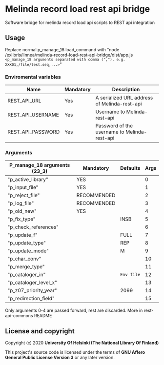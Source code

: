 # Melinda record load rest api bridge

Software bridge for melinda record load api scripts to REST api integration

## Usage
Replace normal p_manage_18 load_command with "node /exlibris/linnea/melinda-record-load-rest-api-bridge/dist/app.js `<p_manage_18 arguments separated with comma (","), e.g. XXX01,/file/test.seq,...>`"

### Enviromental variables
| Name              | Mandatory | Description                                  |
|-------------------|-----------|----------------------------------------------|
| REST_API_URL      | Yes       | A serialized URL address of Melinda-rest-api |
| REST_API_USERNAME | Yes       | Username to Melinda-rest-api                 |
| REST_API_PASSWORD | Yes       | Password of the username to Melinda-rest-api |

### Arguments
| P_manage_18 arguments (23_3) | Mandatory   | Defaults   | Args |
|------------------------------|-------------|------------|------|
| "p_active_library"           | YES         |            | 0    |
| "p_input_file"               | YES         |            | 1    |
| "p_reject_file"              | RECOMMENDED |            | 2    |
| "p_log_file"                 | RECOMMENDED |            | 3    |
| "p_old_new"                  | YES         |            | 4    |
| "p_fix_type"                 |             | INSB       | 5    |
| "p_check_references"         |             |            | 6    |
| "p_update_f"                 |             | FULL       | 7    |
| "p_update_type"              |             | REP        | 8    |
| "p_update_mode"              |             | M          | 9    |
| "p_char_conv"                |             |            | 10   |
| "p_merge_type"               |             |            | 11   |
| "p_cataloger_in"             |             | `Env file` | 12   |
| "p_cataloger_level_x"        |             |            | 13   |
| "p_z07_priority_year"        |             | 2099       | 14   |
| "p_redirection_field"        |             |            | 15   |
Only arguments 0-4 are passed forward, rest are discarded. More in rest-api-commons README

## License and copyright

Copyright (c) 2020 **University Of Helsinki (The National Library Of Finland)**

This project's source code is licensed under the terms of **GNU Affero General Public License Version 3** or any later version.
